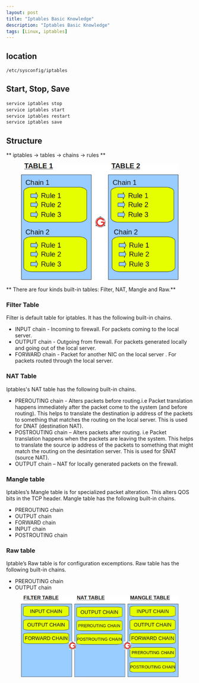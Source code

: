 ```yaml
---
layout: post
title: "Iptables Basic Knowledge"
description: "Iptables Basic Knowledge"
tags: [Linux, iptables]
---
```


## location

```bash
/etc/sysconfig/iptables
```

## Start, Stop, Save

```bash
service iptables stop
service iptables start
service iptables restart
service iptables save
```

## Structure

** iptables -> tables -> chains -> rules **

<figure>
	<img src="/images/iptables/iptables-table-chain-rule-structure.png" alt="">
</figure>

** There are four kinds built-in tables: Filter, NAT, Mangle and Raw.**

### Filter Table
Filter is default table for iptables. It has the following built-in chains.
* INPUT chain - Incoming to firewall. For packets coming to the local server.
* OUTPUT chain - Outgoing from firewall. For packets generated locally and going out of the local server.
* FORWARD chain - Packet for another NIC on the local server . For packets routed through the local server.

### NAT Table
Iptables's NAT table has the following built-in chains.
* PREROUTING chain - Alters packets before routing.i.e Packet translation happens immediately after the packet come to the system (and before routing). This helps to translate the destination ip address of the packets to something that matches the routing on the local server. This is used for DNAT (destination NAT).
* POSTROUTING chain – Alters packets after routing. i.e Packet translation happens when the packets are leaving the system. This helps to translate the source ip address of the packets to something that might match the routing on the desintation server. This is used for SNAT (source NAT).
* OUTPUT chain – NAT for locally generated packets on the firewall.
 
### Mangle table
Iptables’s Mangle table is for specialized packet alteration. This alters QOS bits in the TCP header. Mangle table has the following built-in chains.
* PREROUTING chain
* OUTPUT chain
* FORWARD chain
* INPUT chain
* POSTROUTING chain

### Raw table
Iptable’s Raw table is for configuration excemptions. Raw table has the following built-in chains.
* PREROUTING chain
* OUTPUT chain

<figure>
	<img src="/images/iptables/iptables-filter-nat-mangle-tables.png" alt="">
</figure>
